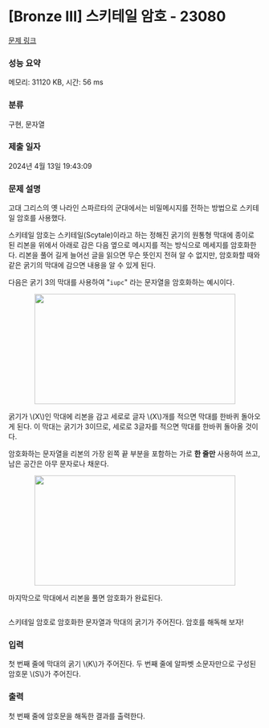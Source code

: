 # [Bronze III] 스키테일 암호 - 23080 

[문제 링크](https://www.acmicpc.net/problem/23080) 

### 성능 요약

메모리: 31120 KB, 시간: 56 ms

### 분류

구현, 문자열

### 제출 일자

2024년 4월 13일 19:43:09

### 문제 설명

<p>고대 그리스의 옛 나라인 스파르타의 군대에서는 비밀메시지를 전하는 방법으로 스키테일 암호를 사용했다.</p>

<p>스키테일 암호는 스키테일(Scytale)이라고 하는 정해진 굵기의 원통형 막대에 종이로 된 리본을 위에서 아래로 감은 다음 옆으로 메시지를 적는 방식으로 메세지를 암호화한다. 리본을 풀어 길게 늘어선 글을 읽으면 무슨 뜻인지 전혀 알 수 없지만, 암호화할 때와 같은 굵기의 막대에 감으면 내용을 알 수 있게 된다.</p>

<p>다음은 굵기 3의 막대를 사용하여 "<code>iupc</code>" 라는 문자열을 암호화하는 예시이다.</p>

<p style="text-align: center;"><img alt="" src="" style="height: 219px; width: 400px;"></p>

<p>굵기가 \(X\)인 막대에 리본을 감고 세로로 글자 \(X\)개를 적으면 막대를 한바퀴 돌아오게 된다. 이 막대는 굵기가 3이므로, 세로로 3글자를 적으면 막대를 한바퀴 돌아올 것이다.</p>

<p>암호화하는 문자열을 리본의 가장 왼쪽 끝 부분을 포함하는 가로 <strong>한 줄만</strong> 사용하여 쓰고, 남은 공간은 아무 문자로나 채운다.</p>

<p style="text-align: center;"><img alt="" src="" style="height: 219px; width: 400px;"></p>

<p>마지막으로 막대에서 리본을 풀면 암호화가 완료된다.</p>

<p style="text-align: center;"><img alt="" src=""></p>

<p>스키테일 암호로 암호화한 문자열과 막대의 굵기가 주어진다. 암호를 해독해 보자!</p>

### 입력 

 <p>첫 번째 줄에 막대의 굵기 \(K\)가 주어진다. 두 번째 줄에 알파벳 소문자만으로 구성된 암호문 \(S\)가 주어진다.</p>

### 출력 

 <p>첫 번째 줄에 암호문을 해독한 결과를 출력한다.</p>

